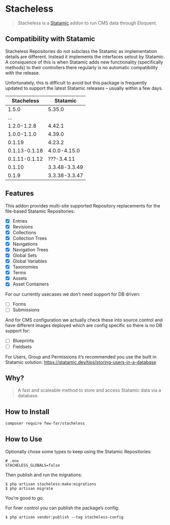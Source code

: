 # Stacheless

> Stacheless is a [Statamic](https://www.statamic.com/) addon to run CMS data through Eloquent.

## Compatibility with Statamic

Stacheless Repositories do not subclass the Statamic as implementation details are different. Instead it implements the interfaces setout by Statamic. A consiquence of this is when Statamic adds new functionality (specifically methods) to their controllers there regularly is no automatic compatibility with the release.

Unfortunately, this is difficult to avoid but this package is frequently updated to support the latest Statamic releases – usually within a few days.

| Stacheless    | Statamic      |
| ------------- | ------------- |
| 1.5.0         | 5.35.0        |
| ...           |               |
| 1.2.0-1.2.8   | 4.42.1        |
| 1.0.0-1.1.0   | 4.39.0        |
| 0.1.19        | 4.23.2        |
| 0.1.13-0.1.18 | 4.0.0-4.15.0  |
| 0.1.11-0.1.12 | ???-3.4.11    |
| 0.1.10        | 3.3.48-3.3.49 |
| 0.1.9         | 3.3.38-3.3.47 |

## Features

This addon provides multi-site supported Repository replacements for the file-based Statamic Repositories:

- [x] Entries
- [x] Revisions
- [x] Collections
- [x] Collection Trees
- [x] Navigations
- [x] Navigation Trees
- [X] Global Sets
- [X] Global Variables
- [X] Taxonomies
- [X] Terms
- [X] Assets
- [X] Asset Containers

For our currently usecases we don’t need support for DB driven:

- [ ] Forms
- [ ] Submissions

And for CMS configuration we actually check these into source control and have different images deployed which are config specific so there is no DB support for:

- [ ] Blueprints
- [ ] Fieldsets

For Users, Group and Permissions it’s recommended you use the built in Statamic solution: https://statamic.dev/tips/storing-users-in-a-database

## Why?

> A fast and scaleable method to store and access Statamic data via a database.

## How to Install

``` bash
composer require few-far/stacheless
```

## How to Use

Optionally chose some types to keep using the Statamic Repositories:

```
# .env
STACHELESS_GLOBALS=false
```

Then publish and run the migrations:

```
$ php artisan stacheless:make:migrations
$ php artisan migrate
```

You’re good to go.

For finer control you can publish the package’s config:

```
$ php artisan vendor:publish --tag stacheless-config
```
